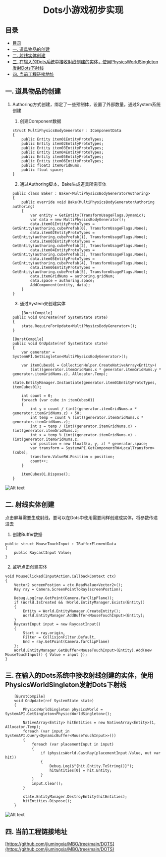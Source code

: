 <h1 align=center>Dots小游戏初步实现</h1>

## 目录
- [目录](#目录)
- [一. 道具物品的创建](#一-道具物品的创建)
- [二. 射线实体创建](#二-射线实体创建)
- [三. 在输入的Dots系统中接收射线创建的实体，使用PhysicsWorldSingleton发射Dots下射线](#三-在输入的dots系统中接收射线创建的实体使用physicsworldsingleton发射dots下射线)
- [四. 当前工程链接地址](#四-当前工程链接地址)


## 一. 道具物品的创建

1. Authoring方式创建，绑定了一些预制体，设置了外部数量，通过System系统创建
   
   1. 创建Component数据

    ```
    struct MultiPhysicsBodyGenerator : IComponentData
    {
        public Entity item01EntityProtoTypes;
        public Entity item02EntityProtoTypes;
        public Entity item03EntityProtoTypes;
        public Entity item04EntityProtoTypes;
        public Entity item05EntityProtoTypes;
        public Entity item06EntityProtoTypes;
        public float3 itemGridNums;
        public float space;
    }
    ```

    2. 通过Authoring脚本，Bake生成道具所需实体

    
    ```
    public class Baker : Baker<MultiPhysicsBodyGeneratorAuthoring>
    {
        public override void Bake(MultiPhysicsBodyGeneratorAuthoring authoring)
        {
            var entity = GetEntity(TransformUsageFlags.Dynamic);
            var data = new MultiPhysicsBodyGenerator();
            data.item01EntityProtoTypes = GetEntity(authoring.cubePrefab[0], TransformUsageFlags.None);
            data.item02EntityProtoTypes = GetEntity(authoring.cubePrefab[1], TransformUsageFlags.None);
            data.item03EntityProtoTypes = GetEntity(authoring.cubePrefab[2], TransformUsageFlags.None);
            data.item04EntityProtoTypes = GetEntity(authoring.cubePrefab[3], TransformUsageFlags.None);
            data.item05EntityProtoTypes = GetEntity(authoring.cubePrefab[4], TransformUsageFlags.None);
            data.item06EntityProtoTypes = GetEntity(authoring.cubePrefab[5], TransformUsageFlags.None);
            data.itemGridNums = authoring.gridNum;
            data.space = authoring.space;
            AddComponent(entity, data);
        }
    }
    ```
    3. 通过System来创建实体
    
    ```
        [BurstCompile]
    public void OnCreate(ref SystemState state)
    {
        state.RequireForUpdate<MultiPhysicsBodyGenerator>();
    }

    [BurstCompile]
    public void OnUpdate(ref SystemState state)
    {
        var generator = SystemAPI.GetSingleton<MultiPhysicsBodyGenerator>();

        var itemCubes01 = CollectionHelper.CreateNativeArray<Entity>(
            (int)(generator.itemGridNums.x * generator.itemGridNums.y * generator.itemGridNums.z), Allocator.Temp);
        state.EntityManager.Instantiate(generator.item01EntityProtoTypes, itemCubes01);

        int count = 0;
        foreach (var cube in itemCubes01)
        {
            int y = count / (int)(generator.itemGridNums.x * generator.itemGridNums.z) + 50;
            int temp = count % (int)(generator.itemGridNums.x * generator.itemGridNums.z);
            int z = temp / (int)(generator.itemGridNums.x) - (int)generator.itemGridNums.z;
            int x = temp % (int)(generator.itemGridNums.x) - (int)generator.itemGridNums.z;
            var position = new float3(x, y, z) * generator.space;
            var transform = SystemAPI.GetComponentRW<LocalTransform>(cube);
            transform.ValueRW.Position = position;
            count++;
        }

        itemCubes01.Dispose();
    }
    ```
![Alt text](<屏幕录制2023-11-28 18.44.20.gif>)

## 二. 射线实体创建

   点击屏幕需要生成射线，要可以在Dots中使用需要同样创建成实体，将参数传递进去

 1. 创建Buffer数据
```
public struct MouseTouchInput : IBufferElementData
{
    public RaycastInput Value;
}
```
 2. 监听点击创建实体
```
void MouseClicked(InputAction.CallbackContext ctx)
{
    Vector2 screenPostion = ctx.ReadValue<Vector2>();
    Ray ray = Camera.ScreenPointToRay(screenPostion);
    
    Debug.Log(ray.GetPoint(Camera.farClipPlane));
    if (World.IsCreated && !World.EntityManager.Exists(Entity))
    {
        Entity = World.EntityManager.CreateEntity();
        World.EntityManager.AddBuffer<MouseTouchInput>(Entity);
    }
    RaycastInput input = new RaycastInput()
    {
        Start = ray.origin,
        Filter = CollisionFilter.Default,
        End = ray.GetPoint(Camera.farClipPlane)
    };
    World.EntityManager.GetBuffer<MouseTouchInput>(Entity).Add(new MouseTouchInput() { Value = input });
}
```

## 三. 在输入的Dots系统中接收射线创建的实体，使用PhysicsWorldSingleton发射Dots下射线

```
    [BurstCompile]
    void OnUpdate(ref SystemState state)
    {
        PhysicsWorldSingleton physicsWorld = SystemAPI.GetSingleton<PhysicsWorldSingleton>();

        NativeArray<Entity> hitEntities = new NativeArray<Entity>(1, Allocator.Temp);
        foreach (var input in SystemAPI.Query<DynamicBuffer<MouseTouchInput>>())
        {
            foreach (var placementInput in input)
            {
                if (physicsWorld.CastRay(placementInput.Value, out var hit))
                {
                    Debug.Log($"{hit.Entity.ToString()}");
                    hitEntities[0] = hit.Entity;
                }
            }
            input.Clear();
        }
        
        state.EntityManager.DestroyEntity(hitEntities);
        hitEntities.Dispose();
    }
```

![Alt text](<屏幕录制2023-11-28 18.44.20-1.gif>)

## 四. 当前工程链接地址

   [https://github.com/jiumingxia/MBO/tree/main/DOTS](https://github.com/jiumingxia/MBO/tree/main/DOTS)